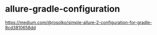 # allure-gradle-configuration
https://medium.com/@rosolko/simple-allure-2-configuration-for-gradle-8cd3810658dd
